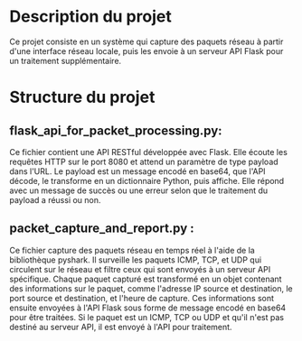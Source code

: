 # Description du projet
Ce projet consiste en un système qui capture des paquets réseau à partir d'une interface réseau locale, puis les envoie à un serveur API Flask pour un traitement supplémentaire.

# Structure du projet
## flask_api_for_packet_processing.py:
Ce fichier contient une API RESTful développée avec Flask.
Elle écoute les requêtes HTTP sur le port 8080 et attend un paramètre de type payload dans l'URL.
Le payload est un message encodé en base64, que l'API décode, le transforme en un dictionnaire Python, puis affiche.
Elle répond avec un message de succès ou une erreur selon que le traitement du payload a réussi ou non.
## packet_capture_and_report.py :
Ce fichier capture des paquets réseau en temps réel à l'aide de la bibliothèque pyshark.
Il surveille les paquets ICMP, TCP, et UDP qui circulent sur le réseau et filtre ceux qui sont envoyés à un serveur API spécifique.
Chaque paquet capturé est transformé en un objet contenant des informations sur le paquet, comme l'adresse IP source et destination, le port source et destination, et l'heure de capture.
Ces informations sont ensuite envoyées à l'API Flask sous forme de message encodé en base64 pour être traitées.
Si le paquet est un ICMP, TCP ou UDP et qu'il n'est pas destiné au serveur API, il est envoyé à l'API pour traitement.
